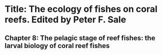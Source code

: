 # Title: The ecology of fishes on coral reefs. Edited by Peter F. Sale

## Chapter 8: The pelagic stage of reef fishes: the larval biology of coral reef fishes
